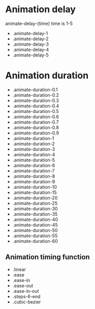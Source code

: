 # Animation delay

animate-delay-{time} time is 1-5

- .animate-delay-1
- .animate-delay-2
- .animate-delay-3
- .animate-delay-4
- .animate-delay-5

# Animation duration

- .animate-duration-0.1
- .animate-duration-0.2
- .animate-duration-0.3
- .animate-duration-0.4
- .animate-duration-0.5
- .animate-duration-0.6
- .animate-duration-0.7
- .animate-duration-0.8
- .animate-duration-0.9
- .animate-duration-1
- .animate-duration-2
- .animate-duration-3
- .animate-duration-4
- .animate-duration-5
- .animate-duration-6
- .animate-duration-7
- .animate-duration-8
- .animate-duration-9
- .animate-duration-10
- .animate-duration-15
- .animate-duration-20
- .animate-duration-25
- .animate-duration-30
- .animate-duration-35
- .animate-duration-40
- .animate-duration-45
- .animate-duration-50
- .animate-duration-55
- .animate-duration-60

## Animation timing function

- .linear
- .ease
- .ease-in
- .ease-out
- .ease-in-out
- .steps-6-end
- .cubic-bezier
